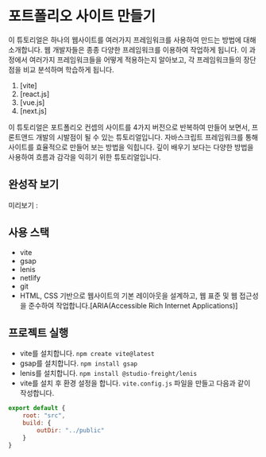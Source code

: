 # 포트폴리오 사이트 만들기

이 튜토리얼은 하나의 웹사이트를 여러가지 프레임워크를 사용하여 만드는 방법에 대해 소개합니다.
웹 개발자들은 종종 다양한 프레임워크를 이용하여 작업하게 됩니다.
이 과정에서 여러가지 프레임워크들을 어떻게 적용하는지 알아보고,
각 프레임워크들의 장단점을 비교 분석하며 학습하게 됩니다.

1. [vite]
2. [react.js]
3. [vue.js]
4. [next.js]

이 튜토리얼은 포트폴리오 컨셉의 사이트를 4가지 버전으로 반복하여 만들어 보면서, 프론트앤드 개발의 시발점이 될 수 있는 튜토리얼입니다.
자바스크립트 프레임워크를 통해 사이트를 효율적으로 만들어 보는 방법을 익힙니다.
깊이 배우기 보다는 다양한 방법을 사용하여 흐름과 감각을 익히기 위한 튜토리얼입니다.

## 완성작 보기
미리보기 : 

## 사용 스택
- vite
- gsap
- lenis
- netlify
- git
- HTML, CSS 기반으로 웹사이트의 기본 레이아웃을 설계하고, 웹 표준 및 웹 접근성을 준수하여 작업합니다.[ARIA(Accessible Rich Internet Applications)]

## 프로젝트 실행
- vite를 설치합니다. `npm create vite@latest`
- gsap를 설치합니다. `npm install gsap`
- lenis를 설치합니다. `npm install @studio-freight/lenis`
- vite를 설치 후 환경 설정을 합니다. `vite.config.js` 파일을 만들고 다음과 같이 작성합니다.
```javascript
export default {
    root: "src",
    build: {
        outDir: "../public"
    }
}
```